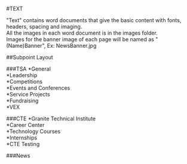#TEXT

"Text" contains word documents that give the basic content with fonts, headers, spacing and imaging.<br>
All the images in each word document is in the images folder.<br>
Images for the banner image of each page will be named as "(Name)Banner", Ex: NewsBanner.jpg

##Subpoint Layout

###TSA
  *General<br>
  *Leadership<br>
  *Competitions<br>
  *Events and Conferences<br>
  *Service Projects<br>
  *Fundraising<br>
  *VEX<br>

###CTE
  *Granite Technical Institute<br>
  *Career Center<br>
  *Technology Courses<br>
  *Internships<br>
  *CTE Testing<br>

###News

